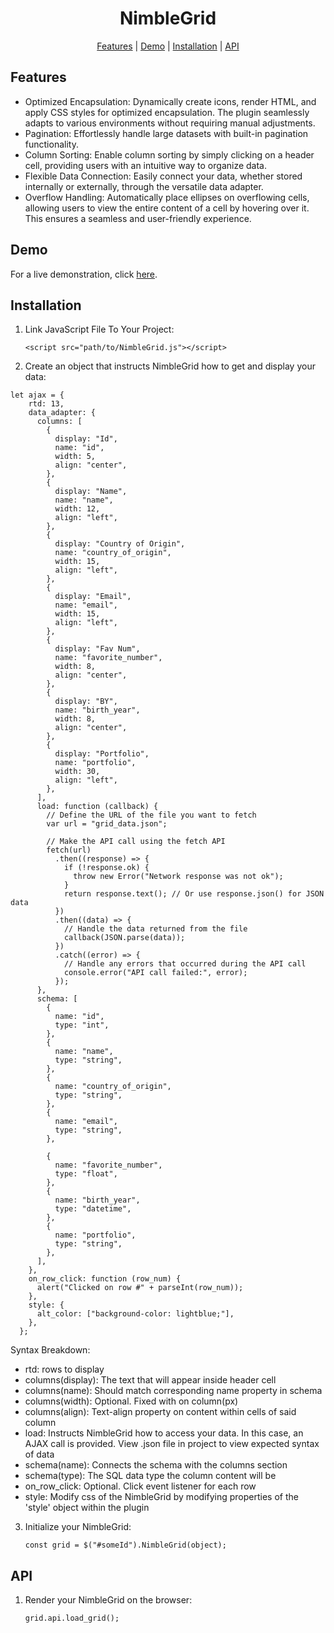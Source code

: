 <div align="center">

# NimbleGrid

[Features](#featurs) | [Demo](#demo) | [Installation](#installation) | [API](#api)

</div>

## Features
- Optimized Encapsulation: Dynamically create icons, render HTML, and apply CSS styles for optimized encapsulation. The plugin seamlessly adapts to various environments without requiring manual adjustments.
- Pagination: Effortlessly handle large datasets with built-in pagination functionality.
- Column Sorting: Enable column sorting by simply clicking on a header cell, providing users with an intuitive way to organize data.
- Flexible Data Connection: Easily connect your data, whether stored internally or externally, through the versatile data adapter.
- Overflow Handling: Automatically place ellipses on overflowing cells, allowing users to view the entire content of a cell by hovering over it. This ensures a seamless and user-friendly experience.

## Demo

For a live demonstration, click [here](https://global-virtual-networks.github.io/Grid-Plugin/).

## Installation

1. Link JavaScript File To Your Project:

   ```<script src="path/to/NimbleGrid.js"></script>```

2. Create an object that instructs NimbleGrid how to get and display your data:

```
let ajax = {
    rtd: 13,
    data_adapter: {
      columns: [
        {
          display: "Id",
          name: "id",
          width: 5,
          align: "center",
        },
        {
          display: "Name",
          name: "name",
          width: 12,
          align: "left",
        },
        {
          display: "Country of Origin",
          name: "country_of_origin",
          width: 15,
          align: "left",
        },
        {
          display: "Email",
          name: "email",
          width: 15,
          align: "left",
        },
        {
          display: "Fav Num",
          name: "favorite_number",
          width: 8,
          align: "center",
        },
        {
          display: "BY",
          name: "birth_year",
          width: 8,
          align: "center",
        },
        {
          display: "Portfolio",
          name: "portfolio",
          width: 30,
          align: "left",
        },
      ],
      load: function (callback) {
        // Define the URL of the file you want to fetch
        var url = "grid_data.json";

        // Make the API call using the fetch API
        fetch(url)
          .then((response) => {
            if (!response.ok) {
              throw new Error("Network response was not ok");
            }
            return response.text(); // Or use response.json() for JSON data
          })
          .then((data) => {
            // Handle the data returned from the file
            callback(JSON.parse(data));
          })
          .catch((error) => {
            // Handle any errors that occurred during the API call
            console.error("API call failed:", error);
          });
      },
      schema: [
        {
          name: "id",
          type: "int",
        },
        {
          name: "name",
          type: "string",
        },
        {
          name: "country_of_origin",
          type: "string",
        },
        {
          name: "email",
          type: "string",
        },

        {
          name: "favorite_number",
          type: "float",
        },
        {
          name: "birth_year",
          type: "datetime",
        },
        {
          name: "portfolio",
          type: "string",
        },
      ],
    },
    on_row_click: function (row_num) {
      alert("Clicked on row #" + parseInt(row_num));
    },
    style: {
      alt_color: ["background-color: lightblue;"],
    },
  };

```

Syntax Breakdown:

- rtd: rows to display
- columns(display): The text that will appear inside header cell
- columns(name): Should match corresponding name property in schema
- columns(width): Optional. Fixed with on column(px)
- columns(align): Text-align property on content within cells of said column
- load: Instructs NimbleGrid how to access your data. In this case, an AJAX call is provided. View .json file in project to view expected syntax of data
- schema(name): Connects the schema with the columns section
- schema(type): The SQL data type the column content will be
- on_row_click: Optional. Click event listener for each row
- style: Modify css of the NimbleGrid by modifying properties of the 'style' object within the plugin

3. Initialize your NimbleGrid:

   ```const grid = $("#someId").NimbleGrid(object);```

## API

1. Render your NimbleGrid on the browser:

   ```grid.api.load_grid();```
